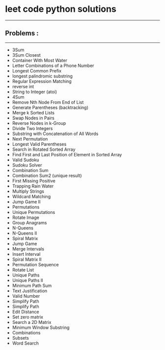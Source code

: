 # leet code python solutions 
__________________________________________
## Problems :
____________________________________________ 
  - 3Sum
  - 3Sum Closest
  - Container With Most Water
  - Letter Combinations of a Phone Number
  - Longest Common Prefix
  - longest palindromic substring
  - Regular Expression Matching
  - reverse int
  - String to Integer (atoi)
  - 4Sum
  - Remove Nth Node From End of List
  - Generate Parentheses (backtracking)
  - Merge k Sorted Lists
  - Swap Nodes in Pairs
  - Reverse Nodes in k-Group
  - Divide Two Integers
  - Substring with Concatenation of All Words 
  - Next Permutation
  - Longest Valid Parentheses
  - Search in Rotated Sorted Array
  - Find First and Last Position of Element in Sorted Array
  - Valid Sudoku
  - Sudoku Solver
  - Combination Sum
  - Combination Sum2 (unique result)
  - First Missing Positive
  - Trapping Rain Water
  - Multiply Strings
  - Wildcard Matching
  - Jump Game II
  - Permutations
  - Unique Permutations
  - Rotate Image
  - Group Anagrams
  - N-Queens
  - N-Queens II
  - Spiral Matrix 
  - Jump Game
  - Merge Intervals
  - Insert Interval
  - Spiral Matrix II
  - Permutation Sequence
  - Rotate List
  - Unique Paths
  - Unique Paths II
  - Minimum Path Sum
  - Text Justification
  - Valid Number
  - Simplify Path
  - Simplify Path
  - Edit Distance
  - Set zero matrix 
  - Search a 2D Matrix
  - Minimum Window Substring
  - Combinations
  - Subsets
  - Word Search